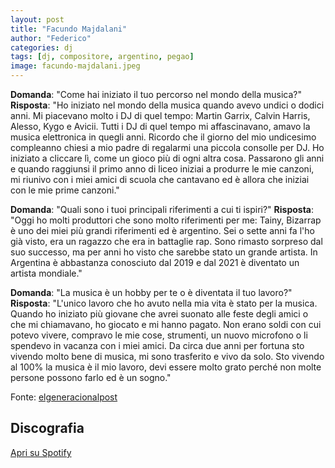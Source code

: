 ```yaml
---
layout: post
title: "Facundo Majdalani"
author: "Federico"
categories: dj
tags: [dj, compositore, argentino, pegao]
image: facundo-majdalani.jpeg
---
```


**Domanda**: "Come hai iniziato il tuo percorso nel mondo della musica?"
**Risposta**: "Ho iniziato nel mondo della musica quando avevo undici o dodici anni. Mi piacevano molto i DJ di quel tempo: Martin Garrix, Calvin Harris, Alesso, Kygo e Avicii. Tutti i DJ di quel tempo mi affascinavano, amavo la musica elettronica in quegli anni. Ricordo che il giorno del mio undicesimo compleanno chiesi a mio padre di regalarmi una piccola consolle per DJ. Ho iniziato a cliccare lì, come un gioco più di ogni altra cosa. Passarono gli anni e quando raggiunsi il primo anno di liceo iniziai a produrre le mie canzoni, mi riunivo con i miei amici di scuola che cantavano ed è allora che iniziai con le mie prime canzoni."

**Domanda**: "Quali sono i tuoi principali riferimenti a cui ti ispiri?"
**Risposta**: "Oggi ho molti produttori che sono molto riferimenti per me: Tainy, Bizarrap è uno dei miei più grandi riferimenti ed è argentino. Sei o sette anni fa l'ho già visto, era un ragazzo che era in battaglie rap. Sono rimasto sorpreso dal suo successo, ma per anni ho visto che sarebbe stato un grande artista. In Argentina è abbastanza conosciuto dal 2019 e dal 2021 è diventato un artista mondiale."

**Domanda**: "La musica è un hobby per te o è diventata il tuo lavoro?"
**Risposta**: "L'unico lavoro che ho avuto nella mia vita è stato per la musica. Quando ho iniziato più giovane che avrei suonato alle feste degli amici o che mi chiamavano, ho giocato e mi hanno pagato. Non erano soldi con cui potevo vivere, compravo le mie cose, strumenti, un nuovo microfono o li spendevo in vacanza con i miei amici. Da circa due anni per fortuna sto vivendo molto bene di musica, mi sono trasferito e vivo da solo. Sto vivendo al 100% la musica è il mio lavoro, devi essere molto grato perché non molte persone possono farlo ed è un sogno."

Fonte: [elgeneracionalpost](https://elgeneracionalpost.com/cultura/musica/2023/0502/87516/facundo-majdalani-bizarrap-es-uno-de-mis-mas-grandes-referentes-y-es-argentino.html)

## Discografia

[Apri su Spotify](https://open.spotify.com/artist/3NyQOEvPVM0jpm4Kh7sY5A?si=QTM1aQogSsWSAdneFSCTuw)
